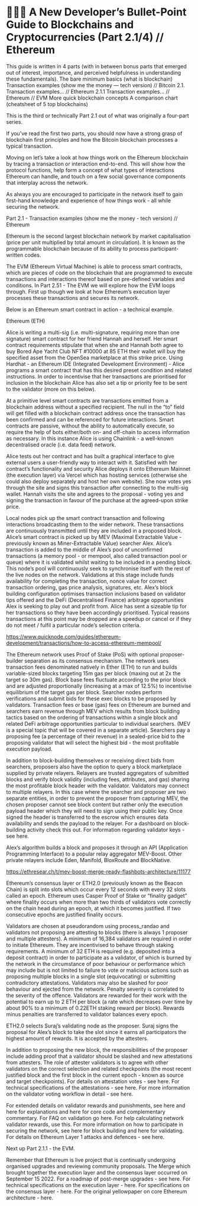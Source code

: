 # 👩🏼‍💻 A New Developer’s Bullet-Point Guide to Blockchains and Cryptocurrencies (Part 2.1/4) // Ethereum

This guide is written in 4 parts (with in between bonus parts that emerged out of interest, importance, and perceived helpfulness in understanding these fundamentals).
The bare minimum basics (what is blockchain)
Transaction examples (show me the money — tech version) // Bitcoin
2.1. Transaction examples… // Ethereum
2.1.1 Transaction examples… // Ethereum // EVM
More quick blockchain concepts
A comparison chart (cheatsheet of 5 top blockchains)

This is the third or technically Part 2.1 out of what was originally a four-part series.

If you’ve read the first two parts, you should now have a strong grasp of blockchain first principles and how the Bitcoin blockchain processes a typical transaction.

Moving on let’s take a look at how things work on the Ethereum blockchain by tracing a transaction or interaction end-to-end. This will show how the protocol functions, help form a concept of what types of interactions Ethereum can handle, and touch on a few social governance components that interplay across the network.

As always you are encouraged to participate in the network itself to gain first-hand knowledge and experience of how things work - all while securing the network.

Part 2.1 - Transaction examples (show me the money - tech version) // Ethereum

Ethereum is the second largest blockchain network by market capitalisation (price per unit multiplied by total amount in circulation). It is known as the programmable blockchain because of its ability to process participant-written codes.

The EVM (Ethereum Virtual Machine) is able to process smart contracts, which are pieces of code on the blockchain that are programmed to execute transactions and interactions thereof based on pre-defined variables and conditions. In Part 2.51 - The EVM we will explore how the EVM loops through. First up though we look at how Ethereum’s execution layer processes these transactions and secures its network.

Below is an Ethereum smart contract in action - a technical example.

Ethereum (ETH)

Alice is writing a multi-sig (i.e. multi-signature, requiring more than one signature) smart contract for her friend Hannah and herself. Her smart contract requirements stipulate that when she and Hannah both agree to buy Bored Ape Yacht Club NFT #10000 at 85 ETH their wallet will buy the specified asset from the OpenSea marketplace at this strike price. Using Hardhat - an Ethereum IDE (Integrated Development Environment) - Alice programs a smart contract that has this desired preset condition and related instructions. In order to incentivise that her transactions are prioritised for inclusion in the blockchain Alice has also set a tip or priority fee to be sent to the validator (more on this below).

At a primitive level smart contracts are transactions emitted from a blockchain address without a specified recipient. The null in the “to” field will get filled with a blockchain contract address once the transaction has been confirmed and can be referenced for future interactions. Smart contracts are passive, without the ability to automatically execute, so require the help of bots either/both on- and off-chain to access information as necessary. In this instance Alice is using Chainlink - a well-known decentralised oracle (i.e. data feed) network.

Alice tests out her contract and has built a graphical interface to give external users a user-friendly way to interact with it. Satisfied with her contract’s functionality and security Alice deploys it onto Ethereum Mainnet (the execution layer) via Vercel which has hosting services (otherwise she could also deploy separately and host her own website). She now votes yes through the site and signs this transaction after connecting to the multi-sig wallet. Hannah visits the site and agrees to the proposal - voting yes and signing the transaction in favour of the purchase at the agreed-upon strike price.

Local nodes pick up the smart contract transaction and following interactions broadcasting them to the wider network. These transactions are continuously transmitted until they are included in a proposed block. Alice’s smart contract is picked up by MEV (Maximal Extractable Value - previously known as Miner-Extractable Value) searcher Alex. Alice’s transaction is added to the middle of Alex’s pool of unconfirmed transactions (a memory pool - or mempool, also called transaction pool or queue) where it is validated whilst waiting to be included in a pending block. This node’s pool will continuously seek to synchronise itself with the rest of the live nodes on the network. Validations at this stage include funds availability for completing the transaction, nonce value for correct transaction ordering, gas price analysis, signatures, etc. Alex’s block building configuration optimises transaction inclusions based on validator tips offered and the DeFi (Decentralised Finance) arbitrage opportunities Alex is seeking to play out and profit from. Alice has sent a sizeable tip for her transactions so they have been accordingly prioritised. Typical reasons transactions at this point may be dropped are a speedup or cancel or if they do not meet / fulfil a particular node’s selection criteria.

https://www.quicknode.com/guides/ethereum-development/transactions/how-to-access-ethereum-mempool/

The Ethereum network uses Proof of Stake (PoS) with optional proposer-builder separation as its consensus mechanism. The network uses transaction fees denominated natively in Ether (ETH) to run and builds variable-sized blocks targeting 15m gas per block (maxing out at 2x the target so 30m gas). Block base fees fluctuate according to the prior block and are adjusted proportionally (increasing at a max of 12.5%) to incentivise equilibrium of the target gas per block. Searcher nodes perform verifications and submit bids for these exec blocks to be proposed by validators. Transaction fees or base (gas) fees on Ethereum are burned and searchers earn revenue through MEV which results from block building tactics based on the ordering of transactions within a single block and related DeFi arbitrage opportunities particular to individual searchers. (MEV is a special topic that will be covered in a separate article). Searchers pay a proposing fee (a percentage of their revenue) in a sealed-price bid to the proposing validator that will select the highest bid - the most profitable execution payload.

In addition to block-building themselves or receiving direct bids from searchers, proposers also have the option to query a block marketplace supplied by private relayers. Relayers are trusted aggregators of submitted blocks and verify block validity (including fees, attributes, and gas) sharing the most profitable block header with the validator. Validators may connect to multiple relayers. In this case where the searcher and proposer are two separate entities, in order to prevent the proposer from capturing MEV, the chosen proposer cannot see block content but rather only the execution payload header which they will need to sign using their public key. Once signed the header is transferred to the escrow which ensures data availability and sends the payload to the relayer. For a dashboard on block-building activity check this out. For information regarding validator keys - see here.

Alex’s algorithm builds a block and proposes it through an API (Application Programming Interface) to a popular relay aggregator MEV-Boost. Other private relayers include Eden, Manifold, BloxRoute and BlockNative.

https://ethresear.ch/t/mev-boost-merge-ready-flashbots-architecture/11177

Ethereum’s consensus layer or ETH2.0 (previously known as the Beacon Chain) is split into slots which occur every 12 seconds with every 32 slots called an epoch. Ethereum uses Casper Proof of Stake or “finality gadget” where finality occurs when more than two thirds of validators vote correctly on the chain head during an epoch, at which it becomes justified. If two consecutive epochs are justified finality occurs.

Validators are chosen at pseudorandom using process_randao and validators not proposing are attesting to blocks (there is always 1 proposer and multiple attesters). A minimum of 16,384 validators are required in order to initiate Ethereum. They are incentivised to behave through staking requirements. A minimum of 32 ETH is required (e.g. deposited into a deposit contract) in order to participate as a validator, of which is burned by the network in the circumstance of poor behaviour or performance which may include but is not limited to failure to vote or malicious actions such as proposing multiple blocks in a single slot (equivocating) or submitting contradictory attestations. Validators may also be slashed for poor behaviour and ejected from the network. Penalty severity is correlated to the severity of the offence. Validators are rewarded for their work with the potential to earn up to 2 ETH per block (a rate which decreases over time by about 90% to a minimum of 0.22ETH staking reward per block). Rewards minus penalties are transferred to validator balances every epoch.

ETH2.0 selects Suraj’s validating node as the proposer. Suraj signs the proposal for Alex’s block to take the slot since it earns all participators the highest amount of rewards. It is accepted by the attesters.

In addition to proposing the new block, the responsibilities of the proposer include adding proof that a validator should be slashed and new attestations from attesters. The role of attester validators is to agree with other validators on the correct selection and related checkpoints (the most recent justified block and the first block in the current epoch - known as source and target checkpoints). For details on attestation votes - see here. For technical specifications of the attestations - see here. For more information on the validator voting workflow in detail - see here.

For extended details on validator rewards and punishments, see here and here for explanations and here for core code and complementary commentary. For FAQ on validation go here. For help calculating network validator rewards, use this. For more information on how to participate in securing the network, see here for block building and here for validating. For details on Ethereum Layer 1 attacks and defences - see here.

Next up Part 2.1.1 - the EVM.

Remember that Ethereum is live project that is continually undergoing organised upgrades and reviewing community proposals. The Merge which brought together the execution layer and the consensus layer occurred on September 15 2022. For a roadmap of post-merge upgrades - see here. For technical specifications on the execution layer - here. For specifications on the consensus layer - here. For the original yellowpaper on core Ethereum architecture - here.
